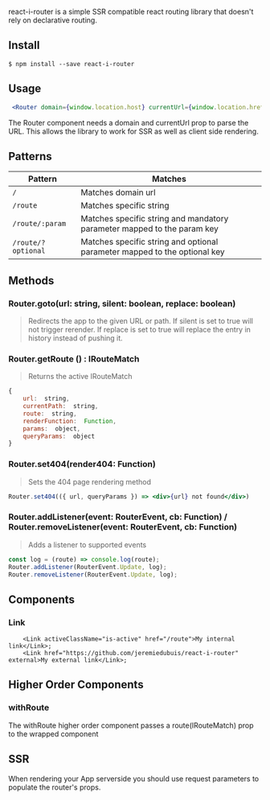 react-i-router is a simple SSR compatible react routing library that doesn't rely on declarative routing.  
  
## Install  
```  
$ npm install --save react-i-router
```  
  
## Usage  
```jsx  
 <Router domain={window.location.host} currentUrl={window.location.href} routes={{ "/": () => <div> Home </div> }}/>
 ```  
  
The Router component needs a domain and currentUrl prop to parse the URL. This allows the library to work for SSR as well as client side rendering.  
  
## Patterns  
  
| Pattern             	        | Matches                                                                   												  |  
|---------------------------|--------------------------------------------------------------------------------------------|  
| `/`                        	    | Matches domain url                                                       											  |  
| `/route`                      | Matches specific string                                                 										      |  
| `/route/:param`        | Matches specific string and mandatory parameter mapped to the param key   |  
| `/route/?optional`  | Matches specific string and optional parameter mapped to the optional key    |


## Methods

### Router.goto(url: string, silent: boolean, replace: boolean)
> Redirects the app to the given URL or path. If silent is set to true will not trigger rerender. If replace is set to true will replace the entry in history instead of pushing it.   

### Router.getRoute () : IRouteMatch
>  Returns the active IRouteMatch 
  ```javascript
  {     
	  url:  string,
	  currentPath:  string,
	  route:  string,
	  renderFunction:  Function,
	  params:  object,
	  queryParams:  object 
  }
 ```

### Router.set404(render404: Function)
> Sets the 404 page rendering method
```jsx
Router.set404(({ url, queryParams }) => <div>{url} not found</div>)
```

### Router.addListener(event: RouterEvent, cb: Function) / Router.removeListener(event: RouterEvent, cb: Function) 
> Adds a listener to supported events
```jsx
const log = (route) => console.log(route);
Router.addListener(RouterEvent.Update, log);
Router.removeListener(RouterEvent.Update, log);
```

## Components

### Link
```
    <Link activeClassName="is-active" href="/route">My internal link</Link>;
    <Link href="https://github.com/jeremiedubuis/react-i-router" external>My external link</Link>;
```

## Higher Order Components

### withRoute
The withRoute higher order component passes a route(IRouteMatch) prop to the wrapped component

## SSR

When rendering your App serverside you should use request parameters to populate the router's props.
